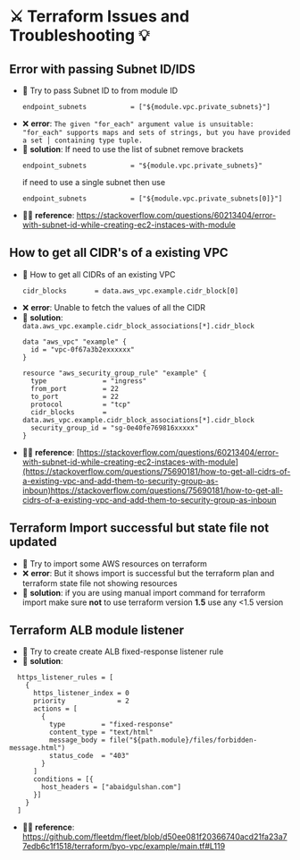# ⚔️ Terraform Issues and Troubleshooting 💡

## Error with passing Subnet ID/IDS 
* 🤔  Try to pass Subnet ID to from module ID
  ```
  endpoint_subnets           = ["${module.vpc.private_subnets}"]
  ```
* ❌ **error**: `The given "for_each" argument value is unsuitable: "for_each" supports maps and sets of strings, but you have provided a set │ containing type tuple.`
* 🎯 **solution**: If need to use the list of subnet remove brackets
  ```
  endpoint_subnets           = "${module.vpc.private_subnets}"
  ```
  if need to use a single subnet then use
    ```
  endpoint_subnets           = ["${module.vpc.private_subnets[0]}"]
  ```
* 🙌🏼 **reference**: https://stackoverflow.com/questions/60213404/error-with-subnet-id-while-creating-ec2-instaces-with-module


## How to get all CIDR's of a existing VPC
* 🤔  How to get all CIDRs of an existing VPC
  ```
  cidr_blocks       = data.aws_vpc.example.cidr_block[0]
  ```
* ❌ **error**: Unable to fetch the values of all the CIDR
* 🎯 **solution**: `data.aws_vpc.example.cidr_block_associations[*].cidr_block`
  ```
  data "aws_vpc" "example" {
    id = "vpc-0f67a3b2exxxxxx"
  }
  
  resource "aws_security_group_rule" "example" {
    type              = "ingress"
    from_port         = 22
    to_port           = 22
    protocol          = "tcp"
    cidr_blocks       = data.aws_vpc.example.cidr_block_associations[*].cidr_block
    security_group_id = "sg-0e40fe769816xxxxx"
  }
  ```
* 🙌🏼 **reference**: [https://stackoverflow.com/questions/60213404/error-with-subnet-id-while-creating-ec2-instaces-with-module](https://stackoverflow.com/questions/75690181/how-to-get-all-cidrs-of-a-existing-vpc-and-add-them-to-security-group-as-inboun)https://stackoverflow.com/questions/75690181/how-to-get-all-cidrs-of-a-existing-vpc-and-add-them-to-security-group-as-inboun

## Terraform Import successful but state file not updated
* 🤔  Try to import some AWS resources on terraform 
* ❌ **error**: But it shows import is successful but the terraform plan and terraform state file not showing resources
* 🎯 **solution**: if you are using manual import command for terraform import make sure **not** to use terraform version **1.5** use any <1.5 version

## Terraform ALB module listener
* 🤔  Try to create create ALB fixed-response listener rule 
* 🎯 **solution**: 
```
  https_listener_rules = [
    {
      https_listener_index = 0
      priority             = 2
      actions = [
        {
          type         = "fixed-response"
          content_type = "text/html"
          message_body = file("${path.module}/files/forbidden-message.html")
          status_code  = "403"
        }
      ]
      conditions = [{
        host_headers = ["abaidgulshan.com"]
      }]
    }
  ]
```

* 🙌🏼 **reference**: https://github.com/fleetdm/fleet/blob/d50ee081f20366740acd21fa23a77edb6c1f1518/terraform/byo-vpc/example/main.tf#L119
